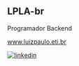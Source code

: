 ## LPLA-br

Programador Backend

<a href="http://www.luizpaulo.eti.br"> www.luizpaulo.eti.br </a>

<a href="https://www.linkedin.com/in/luiz-paulo-041585274?lipi=urn%3Ali%3Apage%3Ad_flagship3_profile_view_base_contact_details%3BQyfrIn1eRJS3LJOtqH%2BU1w%3D%3D">
<img src="https://img.shields.io/badge/LinkedIn-0077B5?style=for-the-badge&logo=linkedin&logoColor=" alt="linkedin">
</a>
